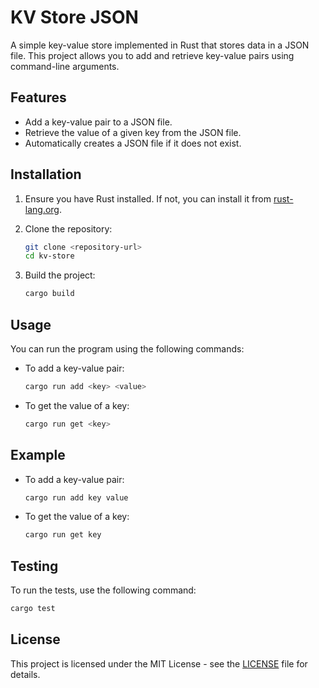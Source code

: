 # KV Store JSON

A simple key-value store implemented in Rust that stores data in a JSON file. This project allows you to add and retrieve key-value pairs using command-line arguments.

## Features

- Add a key-value pair to a JSON file.
- Retrieve the value of a given key from the JSON file.
- Automatically creates a JSON file if it does not exist.

## Installation

1. Ensure you have Rust installed. If not, you can install it from [rust-lang.org](https://www.rust-lang.org/).
2. Clone the repository:

   ```bash
   git clone <repository-url>
   cd kv-store
   ```

3. Build the project:

   ```bash
   cargo build
   ```

## Usage

You can run the program using the following commands:

- To add a key-value pair:

  ```bash
  cargo run add <key> <value>
  ```

- To get the value of a key:

  ```bash
  cargo run get <key>
  ```

## Example

- To add a key-value pair:

  ```bash
  cargo run add key value
  ```

- To get the value of a key:

  ```bash
  cargo run get key
  ```

## Testing

To run the tests, use the following command:

```bash
cargo test
```

## License

This project is licensed under the MIT License - see the [LICENSE](LICENSE) file for details.
